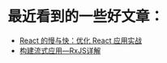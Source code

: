 # 最近看到的一些好文章：
- [React 的慢与快：优化 React 应用实战](http://www.jianshu.com/p/04583fca939b)
- [构建流式应用—RxJS详解](https://github.com/joeyguo/blog/issues/11)
